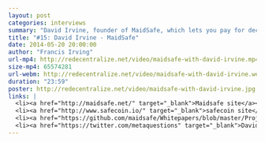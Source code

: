 ```yaml
---
layout: post
categories: interviews
summary: "David Irvine, founder of MaidSafe, which lets you pay for decentralizing storage, computation and bandwidth using a cryptocurrency. Why do this, and how will the economics work?"
title: "#15: David Irvine - MaidSafe"
date: 2014-05-20 20:00:00
author: "Francis Irving"
url-mp4: http://redecentralize.net/video/maidsafe-with-david-irvine.mp4
size-mp4: 65574281
url-webm: http://redecentralize.net/video/maidsafe-with-david-irvine.webm
duration: "23:59"
poster: http://redecentralize.net/video/maidsafe-with-david-irvine.jpg
links: |
  <li><a href="http://maidsafe.net/" target="_blank">Maidsafe site</a></li>
  <li><a href="http://www.safecoin.io/" target="_blank">safecoin site</a></li>
  <li><a href="https://github.com/maidsafe/Whitepapers/blob/master/Project-Safe.md" target="_blank">Whitepaper on SAFE</a></li>
  <li><a href="https://twitter.com/metaquestions" target="_blank">David Irvine's Twitter</a></li>
---
```


